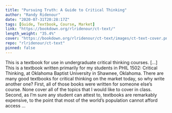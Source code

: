 ```yaml
---
title: "Pursuing Truth: A Guide to Critical Thinking"
author: "Randy Ridenour"
date: "2020-07-31T20:28:17Z"
tags: [Guide, Textbook, Course, Market]
link: "https://bookdown.org/rlridenour/ct-text/"
length_weight: "35.4%"
cover: "https://bookdown.org/rlridenour/ct-text/images/ct-text-cover.png"
repo: "rlridenour/ct-text"
pinned: false
---
```


This is a textbook for use in undergraduate critical thinking courses. [...] This is a textbook written primarily for my students in PHIL 1502: Critical Thinking, at Oklahoma Baptist University in Shawnee, Oklahoma. There are many good textbooks for critical thinking on the market today, so why write another one? First, all of those books were written for someone else’s course. None cover all of the topics that I would like to cover in class. Second, as I’m sure any student can attest to, textbooks are remarkably expensive, to the point that most of the world’s population cannot afford access  ...

